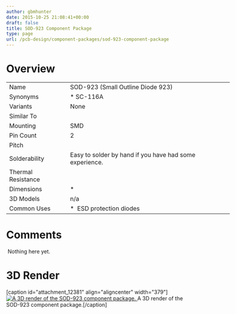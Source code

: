 ```yaml
---
author: gbmhunter
date: 2015-10-25 21:08:41+00:00
draft: false
title: SOD-923 Component Package
type: page
url: /pcb-design/component-packages/sod-923-component-package
---
```


# Overview

<table style="width: 600px;" ><tbody ><tr >
<td >Name
</td>
<td >SOD-923 (Small Outline Diode 923)
</td></tr><tr >
<td >Synonyms
</td>
<td >  * SC-116A
</td></tr><tr >
<td >Variants
</td>
<td >None
</td></tr><tr >
<td >Similar To
</td>
<td > 
</td></tr><tr >
<td >Mounting
</td>
<td >SMD
</td></tr><tr >
<td >Pin Count
</td>
<td >2
</td></tr><tr >
<td >Pitch
</td>
<td > 
</td></tr><tr >
<td >Solderability
</td>
<td >Easy to solder by hand if you have had some experience.
</td></tr><tr >
<td >Thermal Resistance
</td>
<td > 
</td></tr><tr >
<td >Dimensions
</td>
<td >  * </td></tr><tr >
<td >3D Models
</td>
<td >n/a
</td></tr><tr >
<td >Common Uses
</td>
<td >  *  ESD protection diodes
</td></tr></tbody></table>

# Comments

 Nothing here yet.

# 3D Render

[caption id="attachment_12381" align="aligncenter" width="379"][![A 3D render of the SOD-923 component package.](/images/2015/10/sod-923-component-package-3d-render.jpg)
](/images/2015/10/sod-923-component-package-3d-render.jpg) A 3D render of the SOD-923 component package.[/caption]
